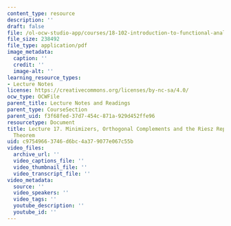 ```yaml
---
content_type: resource
description: ''
draft: false
file: /ol-ocw-studio-app/courses/18-102-introduction-to-functional-analysis-spring-2021/c97549663746d6bc4a379077e067c55b_MIT18_102s21_lec17.pdf
file_size: 238492
file_type: application/pdf
image_metadata:
  caption: ''
  credit: ''
  image-alt: ''
learning_resource_types:
- Lecture Notes
license: https://creativecommons.org/licenses/by-nc-sa/4.0/
ocw_type: OCWFile
parent_title: Lecture Notes and Readings
parent_type: CourseSection
parent_uid: f3f68fed-37d7-454c-871a-929d452ffe96
resourcetype: Document
title: Lecture 17. Minimizers, Orthogonal Complements and the Riesz Representation
  Theorem
uid: c9754966-3746-d6bc-4a37-9077e067c55b
video_files:
  archive_url: ''
  video_captions_file: ''
  video_thumbnail_file: ''
  video_transcript_file: ''
video_metadata:
  source: ''
  video_speakers: ''
  video_tags: ''
  youtube_description: ''
  youtube_id: ''
---
```

